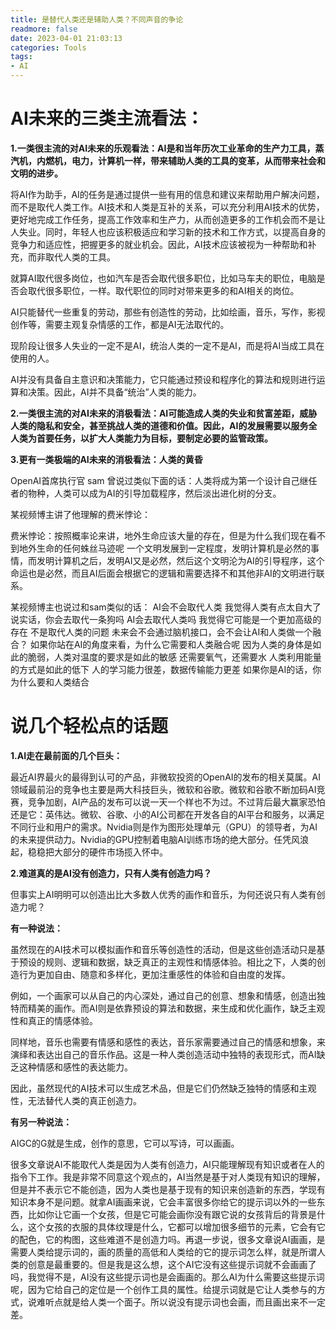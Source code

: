 ```yaml
---
title: 是替代人类还是辅助人类？不同声音的争论
readmore: false
date: 2023-04-01 21:03:13
categories: Tools
tags:
- AI
---
```


# AI未来的三类主流看法：

**1.一类很主流的对AI未来的乐观看法：AI是和当年历次工业革命的生产力工具，蒸汽机，内燃机，电力，计算机一样，带来辅助人类的工具的变革，从而带来社会和文明的进步。**

将AI作为助手，AI的任务是通过提供一些有用的信息和建议来帮助用户解决问题，而不是取代人类工作。AI技术和人类是互补的关系，可以充分利用AI技术的优势，更好地完成工作任务，提高工作效率和生产力，从而创造更多的工作机会而不是让人失业。同时，年轻人也应该积极适应和学习新的技术和工作方式，以提高自身的竞争力和适应性，把握更多的就业机会。因此，AI技术应该被视为一种帮助和补充，而非取代人类的工具。

就算AI取代很多岗位，也如汽车是否会取代很多职位，比如马车夫的职位，电脑是否会取代很多职位，一样。取代职位的同时对带来更多的和AI相关的岗位。

AI只能替代一些重复的劳动，那些有创造性的劳动，比如绘画，音乐，写作，影视创作等，需要主观复杂情感的工作，都是AI无法取代的。

现阶段让很多人失业的一定不是AI，统治人类的一定不是AI，而是将AI当成工具在使用的人。

AI并没有具备自主意识和决策能力，它只能通过预设和程序化的算法和规则进行运算和决策。因此，AI并不具备“统治”人类的能力。

**2.一类很主流的对AI未来的消极看法：AI可能造成人类的失业和贫富差距，威胁人类的隐私和安全，甚至挑战人类的道德和价值。因此，AI的发展需要以服务全人类为首要任务，以扩大人类能力为目标，要制定必要的监管政策。**

**3.更有一类极端的AI未来的消极看法：人类的黄昏**

OpenAI首席执行官 sam 曾说过类似下面的话：人类将成为第一个设计自己继任者的物种，人类可以成为AI的引导加载程序，然后淡出进化树的分支。

某视频博主讲了他理解的费米悖论：

费米悖论：按照概率论来讲，地外生命应该大量的存在，但是为什么我们现在看不到地外生命的任何蛛丝马迹呢
一个文明发展到一定程度，发明计算机是必然的事情，而发明计算机之后，发明AI又是必然，然后这个文明沦为AI的引导程序，这个命运也是必然，而且AI后面会根据它的逻辑和需要选择不和其他非AI的文明进行联系。

某视频博主也说过和sam类似的话：
AI会不会取代人类
我觉得人类有点太自大了
说实话，你会去取代一条狗吗
AI会去取代人类吗
我觉得它可能是一个更加高级的存在
不是取代人类的问题
未来会不会通过脑机接口，会不会让AI和人类做一个融合？
如果你站在AI的角度来看，为什么它需要和人类融合呢
因为人类的身体是如此的脆弱，人类对温度的要求是如此的敏感
还需要氧气，还需要水
人类利用能量的方式是如此的低下
人的学习能力很差，数据传输能力更差
如果你是AI的话，你为什么要和人类结合

# 说几个轻松点的话题

**1.AI走在最前面的几个巨头：**

最近AI界最火的最得到认可的产品，非微软投资的OpenAI的发布的相关莫属。AI领域最前沿的竞争也主要是两大科技巨头，微软和谷歌。微软和谷歌不断加码AI竞赛，竞争加剧，AI产品的发布可以说一天一个样也不为过。不过背后最大赢家恐怕还是它：英伟达。微软、谷歌、小的AI公司都在开发各自的AI平台和服务，以满足不同行业和用户的需求。Nvidia则是作为图形处理单元（GPU）的领导者，为AI的未来提供动力。Nvidia的GPU控制着电脑AI训练市场的绝大部分。任凭风浪起，稳稳把大部分的硬件市场揽入怀中。

**2.难道真的是AI没有创造力，只有人类有创造力吗？**

但事实上AI明明可以创造出比大多数人优秀的画作和音乐，为何还说只有人类有创造力呢？

**有一种说法：**

虽然现在的AI技术可以模拟画作和音乐等创造性的活动，但是这些创造活动只是基于预设的规则、逻辑和数据，缺乏真正的主观性和情感体验。相比之下，人类的创造行为更加自由、随意和多样化，更加注重感性的体验和自由度的发挥。

例如，一个画家可以从自己的内心深处，通过自己的创意、想象和情感，创造出独特而精美的画作。而AI则是依靠预设的算法和数据，来生成和优化画作，缺乏主观性和真正的情感体验。

同样地，音乐也需要有情感和感性的表达，音乐家需要通过自己的情感和想象，来演绎和表达出自己的音乐作品。这是一种人类创造活动中独特的表现形式，而AI缺乏这种情感和感性的表达能力。

因此，虽然现代的AI技术可以生成艺术品，但是它们仍然缺乏独特的情感和主观性，无法替代人类的真正创造力。

**有另一种说法：**

AIGC的G就是生成，创作的意思，它可以写诗，可以画画。

很多文章说AI不能取代人类是因为人类有创造力，AI只能理解现有知识或者在人的指令下工作。我是非常不同意这个观点的，AI当然是基于对人类现有知识的理解，但是并不表示它不能创造，因为人类也是基于现有的知识来创造新的东西，学现有知识本身不是问题。就拿AI画画来说，它会丰富很多你给它的提示词以外的一些东西，比如你让它画一个女孩，但是它可能会画你没有跟它说的女孩背后的背景是什么，这个女孩的衣服的具体纹理是什么，它都可以增加很多细节的元素，它会有它的配色，它的构图，这些难道不是创造力吗。再退一步说，很多文章说AI画画，是需要人类给提示词的，画的质量的高低和人类给的它的提示词怎么样，就是所谓人类的创意是最重要的。但是我是这么想，这个AI它没有这些提示词就不会画画了吗，我觉得不是，AI没有这些提示词也是会画画的。那么AI为什么需要这些提示词呢，因为它给自己的定位是一个创作工具的属性。给提示词就是它让人类参与的方式，说难听点就是给人类一个面子。所以说没有提示词也会画，而且画出来不一定差。
